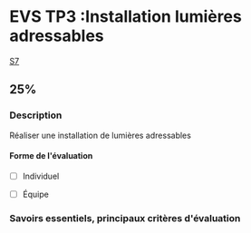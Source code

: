 # EVS TP3 :<!-- %: BLOC3 -->Installation lumières adressables<!-- %; -->

 <!-- %: SEANCE_EVS_3 -->
[S7](../../01-deroulement/03/)
<!-- %; -->

## <!-- %: PONDERATION_EVS_3 -->25%<!-- %; -->


### Description

<!-- %: DESCRIPTION_EVS_3  -->
Réaliser une installation de lumières adressables
<!-- %; -->

#### Forme de l'évaluation

* [ ] Individuel
* [ ] Équipe


### Savoirs essentiels, principaux critères d'évaluation

 